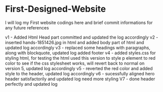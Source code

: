 # First-Designed-Website

I will log my First website codings here and brief commit informations for any future references

v1 - Added Html Head part committed and updated the log accordingly
v2 - inserted hands-1851426.jpg in html and added body part of html and updated log accordingly
v3 - replaced some headings with paragraphs, along with blockquote, updated log added footer
v4 - added styles.css for styling html, for testing the html used this version to style p element to red color to see if the css stylesheet works, will revert back to normal on version 5, updated log accordingly
v5 - reverted the red color and added style to the header, updated log accordingly
v6 - sucessfully aligned hero header satisfactorily and updated log need more styling
V7 - done header perfectly and updated log